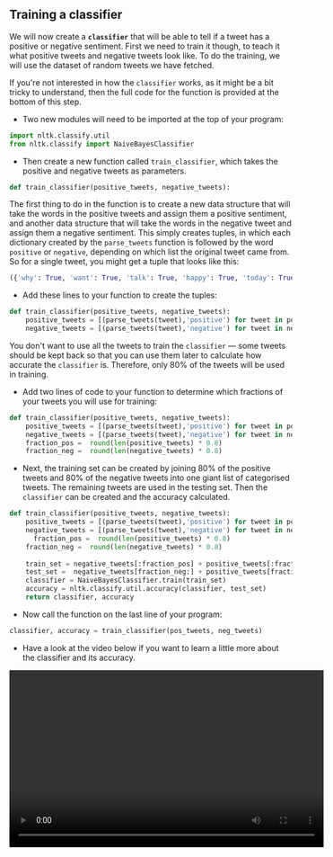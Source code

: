 ## Training a classifier

We will now create a **`classifier`** that will be able to tell if a tweet has a positive or negative sentiment. First we need to train it though, to teach it what positive tweets and negative tweets look like. To do the training, we will use the dataset of random tweets we have fetched.

If you're not interested in how the `classifier` works, as it might be a bit tricky to understand, then the full code for the function is provided at the bottom of this step. 

- Two new modules will need to be imported at the top of your program:

```python
import nltk.classify.util
from nltk.classify import NaiveBayesClassifier
```

- Then create a new function called `train_classifier`, which takes the positive and negative tweets as parameters.

```python
def train_classifier(positive_tweets, negative_tweets):
```

The first thing to do in the function is to create a new data structure that will take the words in the positive tweets and assign them a positive sentiment, and another data structure that will take the words in the negative tweet and assign them a negative sentiment. This simply creates tuples, in which each dictionary created by the `parse_tweets` function is followed by the word `positive` or `negative`, depending on which list the original tweet came from. So for a single tweet, you might get a tuple that looks like this:

```python
({'why': True, 'want': True, 'talk': True, 'happy': True, 'today': True, 'hello': True}, 'positive')
```

- Add these lines to your function to create the tuples:

```python
def train_classifier(positive_tweets, negative_tweets):
    positive_tweets = [(parse_tweets(tweet),'positive') for tweet in positive_tweets]
    negative_tweets = [(parse_tweets(tweet),'negative') for tweet in negative_tweets]
```

You don't want to use all the tweets to train the `classifier` — some tweets should be kept back so that you can use them later to calculate how accurate the `classifier` is. Therefore, only 80% of the tweets will be used in training.

- Add two lines of code to your function to determine which fractions of your tweets you will use for training:

```python
def train_classifier(positive_tweets, negative_tweets):
	positive_tweets = [(parse_tweets(tweet),'positive') for tweet in positive_tweets]
	negative_tweets = [(parse_tweets(tweet),'negative') for tweet in negative_tweets]
	fraction_pos =  round(len(positive_tweets) * 0.8)
	fraction_neg =  round(len(negative_tweets) * 0.8)
```

- Next, the training set can be created by joining 80% of the positive tweets and 80% of the negative tweets into one giant list of categorised tweets. The remaining tweets are used in the testing set. Then the `classifier` can be created and the accuracy calculated.

```python
def train_classifier(positive_tweets, negative_tweets):
    positive_tweets = [(parse_tweets(tweet),'positive') for tweet in positive_tweets]
    negative_tweets = [(parse_tweets(tweet),'negative') for tweet in negative_tweets]
	  fraction_pos =  round(len(positive_tweets) * 0.8)
    fraction_neg =  round(len(negative_tweets) * 0.8)
	
    train_set = negative_tweets[:fraction_pos] + positive_tweets[:fraction_pos]
    test_set =  negative_tweets[fraction_neg:] + positive_tweets[fraction_neg:]
    classifier = NaiveBayesClassifier.train(train_set)
    accuracy = nltk.classify.util.accuracy(classifier, test_set)
    return classifier, accuracy
```
- Now call the function on the last line of your program:

```python
classifier, accuracy = train_classifier(pos_tweets, neg_tweets)
```

- Have a look at the video below if you want to learn a little more about the classifier and its accuracy.

<video width="560" height="315" controls>
<source src="images/vid_11.webm" type="video/webm">
Your browser does not support WebM video, so try FireFox or Chrome.
</video>
